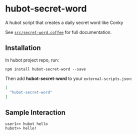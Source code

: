 # hubot-secret-word

A hubot script that creates a daily secret word like Conky

See [`src/secret-word.coffee`](src/secret-word.coffee) for full documentation.

## Installation

In hubot project repo, run:

`npm install hubot-secret-word --save`

Then add **hubot-secret-word** to your `external-scripts.json`:

```json
[
  "hubot-secret-word"
]
```

## Sample Interaction

```
user1>> hubot hello
hubot>> hello!
```
